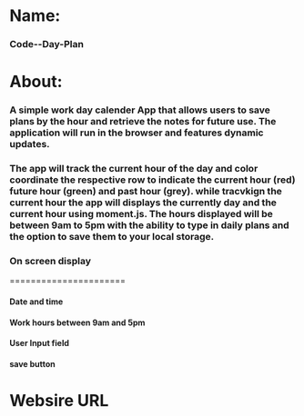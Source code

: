 # Name:

### Code--Day-Plan

# About:

### A simple work day calender App that allows users to save plans by the hour and retrieve the notes for future use. The application will run in the browser and features dynamic updates.

### The app will track the current hour of the day and color coordinate the respective row to indicate the current hour (red) future hour (green) and past hour (grey). while tracvkign the current hour the app will displays the currently day and the current hour using moment.js. The hours displayed will be between 9am to 5pm with the ability to type in daily plans and the option to save them to your local storage.

### On screen display
======================
#### Date and time
#### Work hours between 9am and 5pm
#### User Input field
#### save button

# Websire URL

